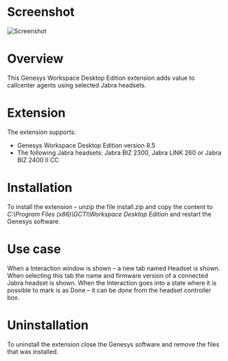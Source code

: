 # Screenshot
![Screenshot](https://github.com/gnaudio/jabra-end-interaction-extension-for-genesys-workspace-desktop-edition/blob/master/docs/screenshot01.png)

# Overview
This Genesys Workspace Desktop Edition extension adds value to callcenter agents using selected Jabra headsets. 

# Extension
The extension supports:
-	Genesys Workspace Desktop Edition version 8.5
-	The following Jabra headsets: Jabra BIZ 2300, Jabra LINK 260 or Jabra BIZ 2400 II CC

# Installation
To install the extension – unzip the file install.zip and copy the content to _C:\Program Files (x86)\GCTI\Workspace Desktop Edition_ and restart the Genesys software.

# Use case
When a Interaction window is shown – a new tab named Headset is shown. When selecting this tab the name and firmware version of a connected Jabra headset is shown. When the Interaction goes into a state where it is possible to mark is as Done – it can be done from the headset controller box.

# Uninstallation
To uninstall the extension close the Genesys software and remove the files that was installed.

